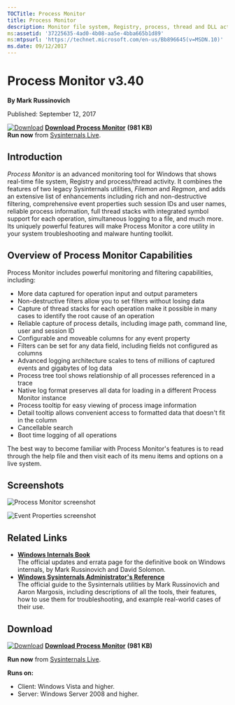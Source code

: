 ```yaml
--- 
TOCTitle: Process Monitor
title: Process Monitor
description: Monitor file system, Registry, process, thread and DLL activity in real-time.
ms:assetid: '37225635-4ad0-4b08-aa5e-4bba665b1d89'
ms:mtpsurl: 'https://technet.microsoft.com/en-us/Bb896645(v=MSDN.10)'
ms.date: 09/12/2017
---
```


Process Monitor v3.40
=====================

**By Mark Russinovich**

Published: September 12, 2017

[![Download](/media/landing/sysinternals/download_sm.png)](https://download.sysinternals.com/files/ProcessMonitor.zip) [**Download Process Monitor**](https://download.sysinternals.com/files/ProcessMonitor.zip) **(981 KB)**  
**Run now** from [Sysinternals Live](https://live.sysinternals.com/).


Introduction
------------

*Process Monitor* is an advanced monitoring tool for Windows that shows
real-time file system, Registry and process/thread activity. It combines
the features of two legacy Sysinternals utilities, *Filemon* and
*Regmon*, and adds an extensive list of enhancements including rich and
non-destructive filtering, comprehensive event properties such session
IDs and user names, reliable process information, full thread stacks
with integrated symbol support for each operation, simultaneous logging
to a file, and much more. Its uniquely powerful features will make
Process Monitor a core utility in your system troubleshooting and
malware hunting toolkit.  

## Overview of Process Monitor Capabilities

Process Monitor includes powerful monitoring and filtering capabilities,
including:

-   More data captured for operation input and output parameters
-   Non-destructive filters allow you to set filters without losing data
-   Capture of thread stacks for each operation make it possible in many
    cases to identify the root cause of an operation
-   Reliable capture of process details, including image path, command
    line, user and session ID
-   Configurable and moveable columns for any event property
-   Filters can be set for any data field, including fields not
    configured as columns
-   Advanced logging architecture scales to tens of millions of captured
    events and gigabytes of log data
-   Process tree tool shows relationship of all processes referenced in
    a trace
-   Native log format preserves all data for loading in a different
    Process Monitor instance
-   Process tooltip for easy viewing of process image information
-   Detail tooltip allows convenient access to formatted data that
    doesn't fit in the column
-   Cancellable search
-   Boot time logging of all operations

The best way to become familiar with Process Monitor's features is to
read through the help file and then visit each of its menu items and
options on a live system.  


## Screenshots

![Process Monitor screenshot](/media/landing/sysinternals/procmon-main.gif)  

![Event Properties screenshot](/media/landing/sysinternals/procmon-proc.gif)  

## Related Links

-   [**Windows Internals Book**  
    ](~/learn/windows-internals.md)The
    official updates and errata page for the definitive book on Windows
    internals, by Mark Russinovich and David Solomon.
-   [**Windows Sysinternals Administrator's Reference**  
    ](~/learn/troubleshooting-book.md)The
    official guide to the Sysinternals utilities by Mark Russinovich and
    Aaron Margosis, including descriptions of all the tools, their
    features, how to use them for troubleshooting, and example
    real-world cases of their use.

## Download 

[![Download](/media/landing/sysinternals/download_sm.png)](https://download.sysinternals.com/files/ProcessMonitor.zip) [**Download Process Monitor**](https://download.sysinternals.com/files/ProcessMonitor.zip) **(981 KB)**

**Run now** from [Sysinternals Live](https://live.sysinternals.com/).

**Runs on:**

-   Client: Windows Vista and higher.
-   Server: Windows Server 2008 and higher.


